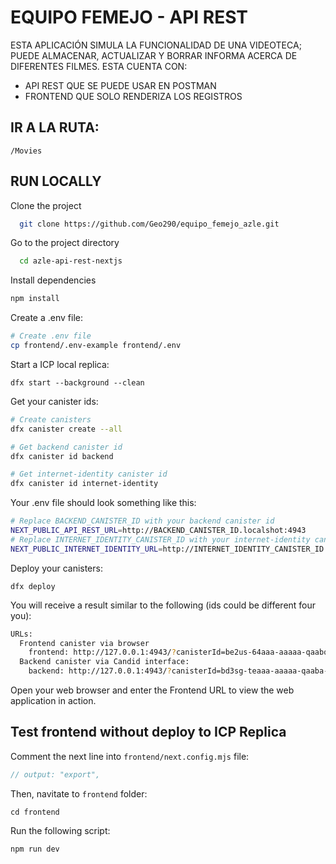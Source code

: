 # EQUIPO FEMEJO - API REST 

ESTA APLICACIÓN SIMULA LA FUNCIONALIDAD DE UNA VIDEOTECA; PUEDE ALMACENAR, ACTUALIZAR Y BORRAR INFORMA ACERCA DE DIFERENTES FILMES.
ESTA CUENTA CON:
- API REST QUE SE PUEDE USAR EN POSTMAN
- FRONTEND QUE SOLO RENDERIZA LOS REGISTROS

## IR A LA RUTA:
`/Movies`

## RUN LOCALLY
Clone the project

```bash
  git clone https://github.com/Geo290/equipo_femejo_azle.git
```

Go to the project directory

```bash
  cd azle-api-rest-nextjs
```

Install dependencies

```bash
npm install
```

Create a .env file:

```bash
# Create .env file
cp frontend/.env-example frontend/.env
```

Start a ICP local replica:

`dfx start --background --clean`

Get your canister ids:

```bash
# Create canisters
dfx canister create --all

# Get backend canister id
dfx canister id backend

# Get internet-identity canister id
dfx canister id internet-identity
```

Your .env file should look something like this:

```bash
# Replace BACKEND_CANISTER_ID with your backend canister id
NEXT_PUBLIC_API_REST_URL=http://BACKEND_CANISTER_ID.localshot:4943
# Replace INTERNET_IDENTITY_CANISTER_ID with your internet-identity canister id
NEXT_PUBLIC_INTERNET_IDENTITY_URL=http://INTERNET_IDENTITY_CANISTER_ID.localshot:4943
```

Deploy your canisters:

`dfx deploy`

You will receive a result similar to the following (ids could be different four you):

```bash
URLs:
  Frontend canister via browser
    frontend: http://127.0.0.1:4943/?canisterId=be2us-64aaa-aaaaa-qaabq-cai
  Backend canister via Candid interface:
    backend: http://127.0.0.1:4943/?canisterId=bd3sg-teaaa-aaaaa-qaaba-cai&id=bkyz2-fmaaa-aaaaa-qaaaq-cai
```

Open your web browser and enter the Frontend URL to view the web application in action.

## Test frontend without deploy to ICP Replica

Comment the next line into `frontend/next.config.mjs` file:

```javascript
// output: "export",
```

Then, navitate to `frontend` folder:

`cd frontend`

Run the following script:

`npm run dev`
